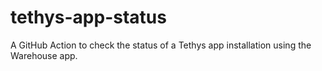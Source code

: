 # tethys-app-status
A GitHub Action to check the status of a Tethys app installation using the Warehouse app.
